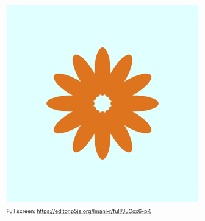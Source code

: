 ![Flowers with colours changing every few seconds](./flowers02.gif)

Full screen: https://editor.p5js.org/Imani-r/full/JuCox6-pK

